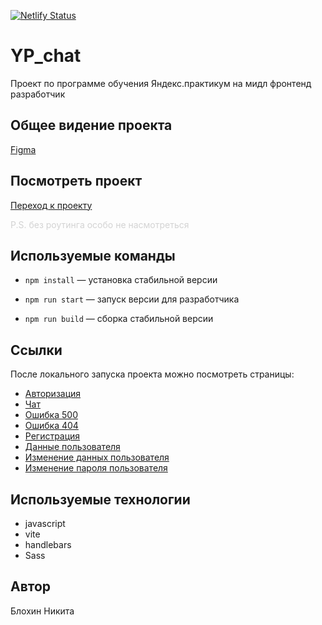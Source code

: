 [![Netlify Status](https://api.netlify.com/api/v1/badges/c2889a85-b5ac-4af2-b2bd-89c93f30b766/deploy-status)](https://app.netlify.com/sites/magnificent-youtiao-a951d6/deploys)

# YP_chat

Проект по программе обучения Яндекс.практикум на мидл фронтенд разработчик

## Общее видение проекта

[Figma](https://www.figma.com/design/nYh6OkmJRgXXwICia7oA8v/Стиль-чата-для-проекта-ЯП?node-id=0-1&p=f&t=sKClgouoI06Ynk8M-0)

## Посмотреть проект

[Переход к проекту](https://magnificent-youtiao-a951d6.netlify.app/)

<span style="color:lightgray">P.S. без роутинга особо не насмотреться</span>

## Используемые команды

- `npm install` — установка стабильной версии

- `npm run start` — запуск версии для разработчика

- `npm run build` — cборка стабильной версии

## Ссылки

После локального запуска проекта можно посмотреть страницы:

- [Авторизация](http://localhost:3000/src/pages/Auth/Authorization/Authorization.html)
- [Чат](http://localhost:3000/src/pages/Chat/Chat.html)
- [Ошибка 500](http://localhost:3000/src/pages/Error/500/500.html)
- [Ошибка 404](http://localhost:3000/src/pages/Error/404/404.htmll)
- [Регистрация](http://localhost:3000/src/pages/Auth/Registrations/Registrations.html)
- [Данные пользователя](http://localhost:3000/src/pages/UserSettings/UserSettingsStatus/UserSettingsStatus.html)
- [Изменение данных пользователя](http://localhost:3000/src/pages/UserSettings/UserSettingsEdit/UserSettingsEdit.html)
- [Изменение пароля пользователя](http://localhost:3000/src/pages/UserSettings/UserSettingsPasswordEdit/UserSettingsPasswordEdit.html)

## Используемые технологии

- javascript
- vite
- handlebars
- Sass

## Автор

Блохин Никита

